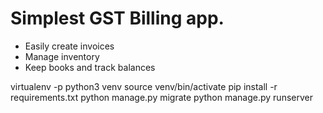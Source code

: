 
# Simplest GST Billing app.

* Easily create invoices
* Manage inventory
* Keep books and track balances



virtualenv -p python3 venv
source venv/bin/activate
pip install -r requirements.txt
python manage.py migrate
python manage.py runserver

